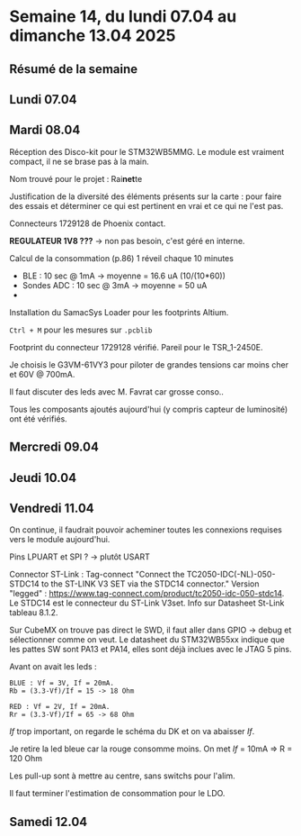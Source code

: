 # Semaine 14, du lundi 07.04 au dimanche 13.04 2025

## Résumé de la semaine

## Lundi 07.04

## Mardi 08.04

Réception des Disco-kit pour le STM32WB5MMG. Le module est vraiment compact, il ne se brase pas à la main. 

Nom trouvé pour le projet : Rai**net**te

Justification de la diversité des éléments présents sur la carte : pour faire des essais et déterminer ce qui est pertinent en vrai et ce qui ne l'est pas.

Connecteurs 1729128 de Phoenix contact.

**REGULATEUR 1V8 ???** -> non pas besoin, c'est géré en interne.

Calcul de la consommation (p.86) 1 réveil chaque 10 minutes
- BLE : 10 sec @ 1mA -> moyenne = 16.6 uA (10/(10*60))
- Sondes ADC : 10 sec @ 3mA -> moyenne = 50 uA
- 

Installation du SamacSys Loader pour les footprints Altium.

`Ctrl + M` pour les mesures sur `.pcblib`

Footprint du connecteur 1729128 vérifié. Pareil pour le TSR_1-2450E.

Je choisis le G3VM-61VY3 pour piloter de grandes tensions car moins cher et 60V @ 700mA.

Il faut discuter des leds avec M. Favrat car grosse conso..

Tous les composants ajoutés aujourd'hui (y compris capteur de luminosité) ont été vérifiés.

## Mercredi 09.04

## Jeudi 10.04

## Vendredi 11.04

On continue, il faudrait pouvoir acheminer toutes les connexions requises vers le module aujourd'hui.

Pins LPUART et SPI ? -> plutôt USART

Connector ST-Link : Tag-connect "Connect the TC2050-IDC(-NL)-050-STDC14 to the ST-LINK V3 SET via the STDC14 connector."
Version "legged" : https://www.tag-connect.com/product/tc2050-idc-050-stdc14. 
Le STDC14 est le connecteur du ST-Link V3set. Info sur Datasheet St-Link tableau 8.1.2.

Sur CubeMX on trouve pas direct le SWD, il faut aller dans GPIO -> debug et sélectionner comme on veut. Le datasheet du STM32WB55xx indique que les pattes SW sont PA13 et PA14, elles sont déjà inclues avec le JTAG 5 pins.

Avant on avait les leds :
```
BLUE : Vf = 3V, If = 20mA.
Rb = (3.3-Vf)/If = 15 -> 18 Ohm

RED : Vf = 2V, If = 20mA.
Rr = (3.3-Vf)/If = 65 -> 68 Ohm
```
*If* trop important, on regarde le schéma du DK et on va abaisser *If*. 

Je retire la led bleue car la rouge consomme moins. On met *If* = 10mA => R = 120 Ohm

Les pull-up sont à mettre au centre, sans switchs pour l'alim.

Il faut terminer l'estimation de consommation pour le LDO.

## Samedi 12.04